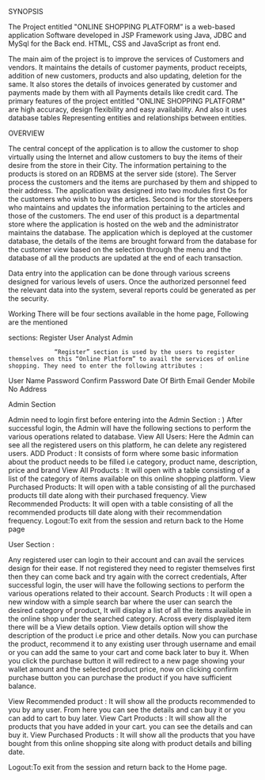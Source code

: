 SYNOPSIS

The Project entitled "ONLINE SHOPPING PLATFORM” is a web-based application Software developed in JSP Framework using Java, JDBC and MySql for the Back end. HTML, CSS and JavaScript as front end.

The main aim of the project is to improve the services of Customers and vendors. It maintains the details of customer payments, product receipts, addition of new customers, products and also updating, deletion for the same. It also stores the details of invoices generated by customer and payments made by them with all Payments details like credit card. The primary features of the project entitled "ONLINE SHOPPING PLATFORM" are high accuracy, design flexibility and easy availability. And also it uses database tables Representing entities and relationships between entities.

OVERVIEW

The central concept of the application is to allow the customer to shop virtually using the Internet and allow customers to buy the items of their desire from the store in their City. The information pertaining to the products is stored on an RDBMS at the server side (store). The Server process the customers and the items are purchased by them and shipped to their address. The application was designed into two modules first Os for the customers who wish to buy the articles. Second is for the storekeepers who maintains and updates the information pertaining to the articles and those of the customers. The end user of this product is a departmental store where the application is hosted on the web and the administrator maintains the database. The application which is deployed at the customer database, the details of the items are brought forward from the database for the customer view based on the selection through the menu and the database of all the products are updated at the end of each transaction.

Data entry into the application can be done through various screens designed for various levels of users. Once the authorized personnel feed the relevant data into the system, several reports could be generated as per the security.

Working There will be four sections available in the home page, Following are the mentioned

sections: Register User Analyst Admin

                 “Register” section is used by the users to register themselves on this “Online Platform” to avail the services of online shopping. They need to enter the following attributes :
User Name Password Confirm Password Date Of Birth Email Gender Mobile No Address

Admin Section

Admin need to login first before entering into the Admin Section : ) After successful login, the Admin will have the following sections to perform the various operations related to database. View All Users: Here the Admin can see all the registered users on this platform, he can delete any registered users. ADD Product : It consists of form where some basic information about the product needs to be filled i.e category, product name, description, price and brand View All Products : It will open with a table consisting of a list of the category of items available on this online shopping platform. View Purchased Products: It will open with a table consisting of all the purchased products till date along with their purchased frequency. View Recommended Products: It will open with a table consisting of all the recommended products till date along with their recommendation frequency. Logout:To exit from the session and return back to the Home page

User Section :

Any registered user can login to their account and can avail the services design for their ease. If not registered they need to register themselves first then they can come back and try again with the correct credentials, After successful login, the user will have the following sections to perform the various operations related to their account. Search Products : It will open a new window with a simple search bar where the user can search the desired category of product, It will display a list of all the items available in the online shop under the searched category. Across every displayed item there will be a View details option. View details option will show the description of the product i.e price and other details. Now you can purchase the product, recommend it to any existing user through username and email or you can add the same to your cart and come back later to buy it. When you click the purchase button it will redirect to a new page showing your wallet amount and the selected product price, now on clicking confirm purchase button you can purchase the product if you have sufficient balance.

View Recommended product : It will show all the products recommended to you by any user. From here you can see the details and can buy it or you can add to cart to buy later. View Cart Products : It will show all the products that you have added in your cart. you can see the details and can buy it. View Purchased Products : It will show all the products that you have bought from this online shopping site along with product details and billing date.

Logout:To exit from the session and return back to the Home page.
